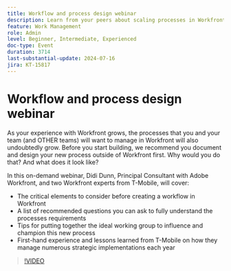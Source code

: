```yaml
---
title: Workflow and process design webinar
description: Learn from your peers about scaling processes in Workfront. Discover why documenting and designing workflows outside Workfront is crucial, and get tips from T-Mobile experts in our on-demand webinar.
feature: Work Management
role: Admin
level: Beginner, Intermediate, Experienced
doc-type: Event
duration: 3714
last-substantial-update: 2024-07-16
jira: KT-15817
---
```


# Workflow and process design webinar

As your experience with Workfront grows, the processes that you and your team (and OTHER teams) will want to manage in Workfront will also undoubtedly grow. Before you start building, we recommend you document and design your new process outside of Workfront first. Why would you do that? And what does it look like?  

In this on-demand webinar, Didi Dunn, Principal Consultant with Adobe Workfront, and two Workfront experts from T-Mobile, will cover:

* The critical elements to consider before creating a workflow in Workfront
* A list of recommended questions you can ask to fully understand the processes requirements 
* Tips for putting together the ideal working group to influence and champion this new process 
* First-hand experience and lessons learned from T-Mobile on how they manage numerous strategic implementations each year

>[!VIDEO](https://video.tv.adobe.com/v/3431011/?learn=on)
